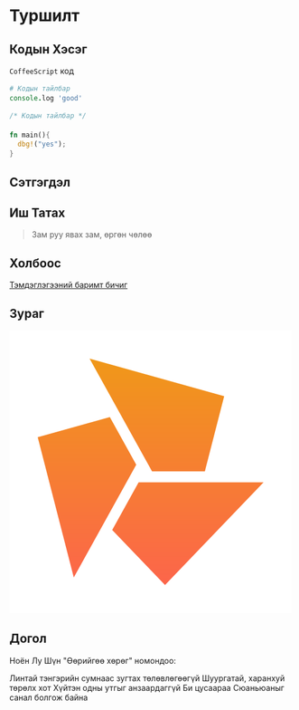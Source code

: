[Markdown дэлхийн сэтгэгдэл]:#

# Туршилт

## Кодын Хэсэг

`CoffeeScript` код

```coffee
# Кодын тайлбар
console.log 'good'


```

```rust
/* Кодын тайлбар */

fn main(){
  dbg!("yes");
}
```

## Сэтгэгдэл

<!-- HTML 注释 --> 

<!-- 多行注释 --> 

## Иш Татах

> Зам руу явах зам, өргөн чөлөө

## Холбоос

[Тэмдэглэгээний баримт бичиг](https://github.com/xxai-art/xxai-art-md)

## Зураг

![xxAI.Art брэндийн таних тэмдэг](https://raw.githubusercontent.com/xxai-art/web/main/file/svg/logo.svg)

## Догол

Ноён Лу Шүн "Өөрийгөө хөрөг" номондоо:

  Линтай тэнгэрийн сумнаас зугтах төлөвлөгөөгүй
  Шуургатай, харанхуй төрөлх хот
  Хүйтэн одны утгыг анзаардаггүй
  Би цусаараа Сюаньюаныг санал болгож байна


